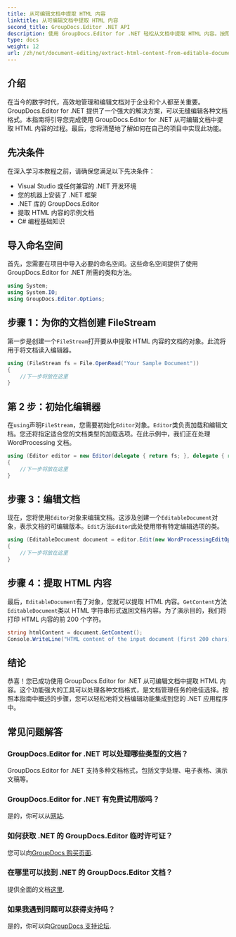 ```yaml
---
title: 从可编辑文档中提取 HTML 内容
linktitle: 从可编辑文档中提取 HTML 内容
second_title: GroupDocs.Editor .NET API
description: 使用 GroupDocs.Editor for .NET 轻松从文档中提取 HTML 内容。按照我们的详细指南进行无缝集成和文档管理。
type: docs
weight: 12
url: /zh/net/document-editing/extract-html-content-from-editable-document/
---
```

## 介绍
在当今的数字时代，高效地管理和编辑文档对于企业和个人都至关重要。GroupDocs.Editor for .NET 提供了一个强大的解决方案，可以无缝编辑各种文档格式。本指南将引导您完成使用 GroupDocs.Editor for .NET 从可编辑文档中提取 HTML 内容的过程。最后，您将清楚地了解如何在自己的项目中实现此功能。
## 先决条件
在深入学习本教程之前，请确保您满足以下先决条件：
- Visual Studio 或任何兼容的 .NET 开发环境
- 您的机器上安装了 .NET 框架
- .NET 库的 GroupDocs.Editor
- 提取 HTML 内容的示例文档
- C# 编程基础知识
## 导入命名空间
首先，您需要在项目中导入必要的命名空间。这些命名空间提供了使用 GroupDocs.Editor for .NET 所需的类和方法。
```csharp
using System;
using System.IO;
using GroupDocs.Editor.Options;
```
## 步骤 1：为你的文档创建 FileStream
第一步是创建一个`FileStream`打开要从中提取 HTML 内容的文档的对象。此流将用于将文档读入编辑器。
```csharp
using (FileStream fs = File.OpenRead("Your Sample Document"))
{
    //下一步将放在这里
}
```
## 第 2 步：初始化编辑器
在`using`声明`FileStream`，您需要初始化`Editor`对象。`Editor`类负责加载和编辑文档。您还将指定适合您的文档类型的加载选项。在此示例中，我们正在处理 WordProcessing 文档。
```csharp
using (Editor editor = new Editor(delegate { return fs; }, delegate { return new WordProcessingLoadOptions(); }))
{
    //下一步将放在这里
}
```
## 步骤 3：编辑文档
现在，您将使用`Editor`对象来编辑文档。这涉及创建一个`EditableDocument`对象，表示文档的可编辑版本。`Edit`方法`Editor`此处使用带有特定编辑选项的类。
```csharp
using (EditableDocument document = editor.Edit(new WordProcessingEditOptions()))
{
    //下一步将放在这里
}
```
## 步骤 4：提取 HTML 内容
最后，`EditableDocument`有了对象，您就可以提取 HTML 内容。`GetContent`方法`EditableDocument`类以 HTML 字符串形式返回文档内容。为了演示目的，我们将打印 HTML 内容的前 200 个字符。
```csharp
string htmlContent = document.GetContent();
Console.WriteLine("HTML content of the input document (first 200 chars): {0}", htmlContent.Substring(0, 200));
```

## 结论
恭喜！您已成功使用 GroupDocs.Editor for .NET 从可编辑文档中提取 HTML 内容。这个功能强大的工具可以处理各种文档格式，是文档管理任务的绝佳选择。按照本指南中概述的步骤，您可以轻松地将文档编辑功能集成到您的 .NET 应用程序中。
## 常见问题解答
### GroupDocs.Editor for .NET 可以处理哪些类型的文档？
GroupDocs.Editor for .NET 支持多种文档格式，包括文字处理、电子表格、演示文稿等。
### GroupDocs.Editor for .NET 有免费试用版吗？
是的，你可以从[网站](https://releases.groupdocs.com/).
### 如何获取 .NET 的 GroupDocs.Editor 临时许可证？
您可以向[GroupDocs 购买页面](https://purchase.groupdocs.com/temporary-license/).
### 在哪里可以找到 .NET 的 GroupDocs.Editor 文档？
提供全面的文档[这里](https://reference.groupdocs.com/editor/net/).
### 如果我遇到问题可以获得支持吗？
是的，你可以向[GroupDocs 支持论坛](https://forum.groupdocs.com/c/editor/20).